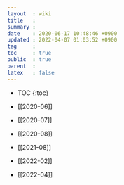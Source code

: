 ```yaml
---
layout  : wiki
title   : 
summary : 
date    : 2020-06-17 10:48:46 +0900
updated : 2022-04-07 01:03:52 +0900
tag     : 
toc     : true
public  : true
parent  : 
latex   : false
---
```

* TOC
{:toc}

* [[2020-06]]
* [[2020-07]]
* [[2020-08]]
* [[2021-08]]
* [[2022-02]]
* [[2022-04]]
